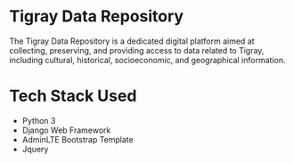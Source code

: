 # Tigray Data Repository
The Tigray Data Repository is a dedicated digital platform aimed at collecting, preserving, and providing access to data related to Tigray, including cultural, historical, socioeconomic, and geographical information.

# Tech Stack Used
- Python 3
- Django Web Framework
- AdminLTE Bootstrap Template
- Jquery